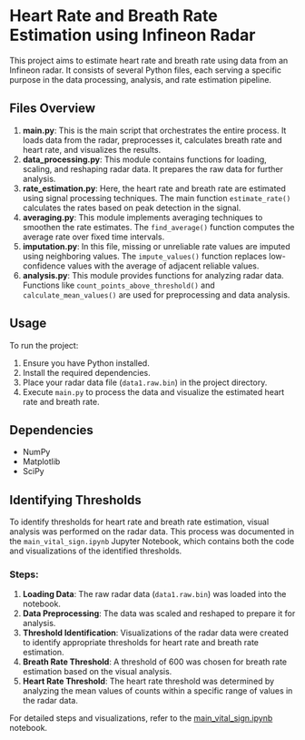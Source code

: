 # Heart Rate and Breath Rate Estimation using Infineon Radar

This project aims to estimate heart rate and breath rate using data from an Infineon radar. It consists of several Python files, each serving a specific purpose in the data processing, analysis, and rate estimation pipeline.

## Files Overview
1. **main.py**: This is the main script that orchestrates the entire process. It loads data from the radar, preprocesses it, calculates breath rate and heart rate, and visualizes the results.
2. **data_processing.py**: This module contains functions for loading, scaling, and reshaping radar data. It prepares the raw data for further analysis.
3. **rate_estimation.py**: Here, the heart rate and breath rate are estimated using signal processing techniques. The main function `estimate_rate()` calculates the rates based on peak detection in the signal.
4. **averaging.py**: This module implements averaging techniques to smoothen the rate estimates. The `find_average()` function computes the average rate over fixed time intervals.
5. **imputation.py**: In this file, missing or unreliable rate values are imputed using neighboring values. The `impute_values()` function replaces low-confidence values with the average of adjacent reliable values.
6. **analysis.py**: This module provides functions for analyzing radar data. Functions like `count_points_above_threshold()` and `calculate_mean_values()` are used for preprocessing and data analysis.

## Usage
To run the project:
1. Ensure you have Python installed.
2. Install the required dependencies.
3. Place your radar data file (`data1.raw.bin`) in the project directory.
4. Execute `main.py` to process the data and visualize the estimated heart rate and breath rate.

## Dependencies
- NumPy
- Matplotlib
- SciPy

## Identifying Thresholds
To identify thresholds for heart rate and breath rate estimation, visual analysis was performed on the radar data. This process was documented in the `main_vital_sign.ipynb` Jupyter Notebook, which contains both the code and visualizations of the identified thresholds.

### Steps:
1. **Loading Data**: The raw radar data (`data1.raw.bin`) was loaded into the notebook.
2. **Data Preprocessing**: The data was scaled and reshaped to prepare it for analysis.
3. **Threshold Identification**: Visualizations of the radar data were created to identify appropriate thresholds for heart rate and breath rate estimation.
4. **Breath Rate Threshold**: A threshold of 600 was chosen for breath rate estimation based on the visual analysis.
5. **Heart Rate Threshold**: The heart rate threshold was determined by analyzing the mean values of counts within a specific range of values in the radar data.

For detailed steps and visualizations, refer to the [main_vital_sign.ipynb](main_vital_sign.ipynb) notebook.

